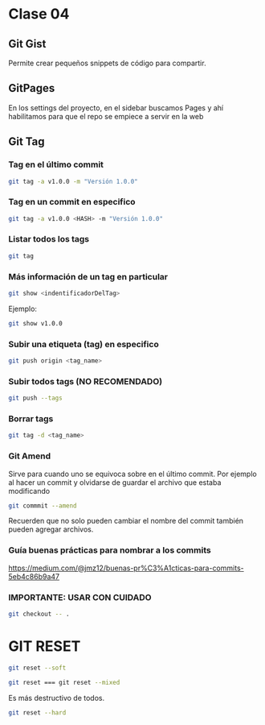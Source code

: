 # Clase 04

## Git Gist

Permite crear pequeños snippets de código para compartir.

## GitPages

En los settings del proyecto, en el sidebar buscamos Pages y ahí habilitamos para que el repo se empiece a servir en la web

## Git Tag

### Tag en el último commit

```sh
git tag -a v1.0.0 -m "Versión 1.0.0"
```

### Tag en un commit en especifico

```sh
git tag -a v1.0.0 <HASH> -m "Versión 1.0.0"
```

### Listar todos los tags

```sh
git tag
```

### Más información de un tag en particular

```sh
git show <indentificadorDelTag>
```

Ejemplo:

```sh
git show v1.0.0
```

### Subir una etiqueta (tag) en especifico

```sh
git push origin <tag_name>
```

### Subir todos tags (NO RECOMENDADO)

```sh
git push --tags
```

### Borrar tags

```sh
git tag -d <tag_name>
```

### Git Amend

Sirve para cuando uno se equivoca sobre en el último commit. Por ejemplo al hacer un commit y olvidarse de guardar el archivo que estaba modificando

```sh
git commmit --amend
```

Recuerden que no solo pueden cambiar el nombre del commit también pueden agregar archivos.

### Guía buenas prácticas para nombrar a los commits

https://medium.com/@jmz12/buenas-pr%C3%A1cticas-para-commits-5eb4c86b9a47

### IMPORTANTE: USAR CON CUIDADO

```sh
git checkout -- .
```

# GIT RESET

```sh
git reset --soft
```

```sh
git reset === git reset --mixed
```

Es más destructivo de todos.

```sh
git reset --hard
```
